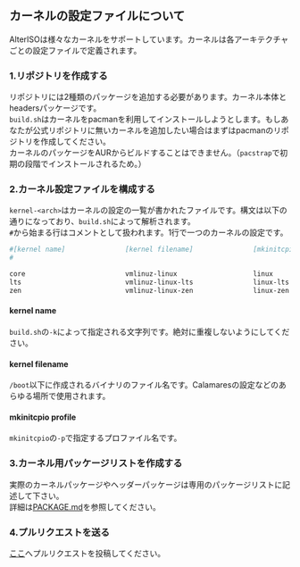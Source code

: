 ## カーネルの設定ファイルについて

AlterISOは様々なカーネルをサポートしています。カーネルは各アーキテクチャごとの設定ファイルで定義されます。


### 1.リポジトリを作成する
リポジトリには2種類のパッケージを追加する必要があります。カーネル本体とheadersパッケージです。  
`build.sh`はカーネルをpacmanを利用してインストールしようとします。もしあなたが公式リポジトリに無いカーネルを追加したい場合はまずはpacmanのリポジトリを作成してください。  
カーネルのパッケージをAURからビルドすることはできません。（`pacstrap`で初期の段階でインストールされるため。）


### 2.カーネル設定ファイルを構成する

`kernel-<arch>`はカーネルの設定の一覧が書かれたファイルです。構文は以下の通りになっており、`build.sh`によって解析されます。  
`#`から始まる行はコメントとして扱われます。1行で一つのカーネルの設定です。  

```bash
#[kernel name]               [kernel filename]               [mkinitcpio profile]
#

core                         vmlinuz-linux                   linux
lts                          vmlinuz-linux-lts               linux-lts
zen                          vmlinuz-linux-zen               linux-zen
```

#### kernel name
`build.sh`の`-k`によって指定される文字列です。絶対に重複しないようにしてください。  

#### kernel filename
`/boot`以下に作成されるバイナリのファイル名です。Calamaresの設定などのあらゆる場所で使用されます。

#### mkinitcpio profile
`mkinitcpio`の`-p`で指定するプロファイル名です。

### 3.カーネル用パッケージリストを作成する
実際のカーネルパッケージやヘッダーパッケージは専用のパッケージリストに記述して下さい。  
詳細は[PACKAGE.md](./PACKAGE.md)を参照してください。  


### 4.プルリクエストを送る
[ここ](https://github.com/FascodeNet/alterlinux/pulls)へプルリクエストを投稿してください。  

